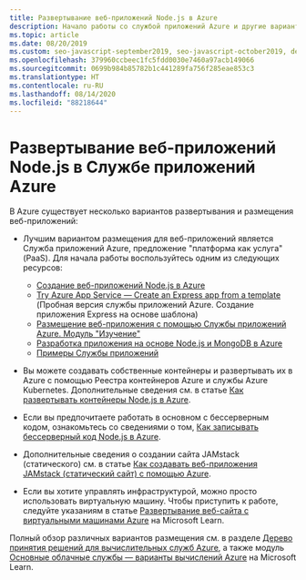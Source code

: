 ```yaml
---
title: Развертывание веб-приложений Node.js в Azure
description: Начало работы со службой приложений Azure и другие варианты размещения для веб-приложений, включая прогрессивные веб-приложения (PWA)
ms.topic: article
ms.date: 08/20/2019
ms.custom: seo-javascript-september2019, seo-javascript-october2019, devx-track-javascript
ms.openlocfilehash: 379960ccbeec1fc5fdd0030e7460a97acb149066
ms.sourcegitcommit: 0699b984b85782b1c441289fa756f285eae853c3
ms.translationtype: HT
ms.contentlocale: ru-RU
ms.lasthandoff: 08/14/2020
ms.locfileid: "88218644"
---
```

# <a name="deploy-nodejs-web-apps-to-azure-app-service"></a>Развертывание веб-приложений Node.js в Службе приложений Azure

В Azure существует несколько вариантов развертывания и размещения веб-приложений:

- Лучшим вариантом размещения для веб-приложений является Служба приложений Azure, предложение "платформа как услуга" (PaaS). Для начала работы воспользуйтесь одним из следующих ресурсов:

  - [Создание веб-приложений Node.js в Azure](/azure/app-service/app-service-web-get-started-nodejs)
  - [Try Azure App Service — Create an Express app from a template](https://code.visualstudio.com/tryappservice/?utm_source=msftdocs&utm_medium=microsoft&utm_campaign=tryappservice) (Пробная версия службы приложений Azure. Создание приложения Express на основе шаблона)
  - [Размещение веб-приложения с помощью Службы приложений Azure. Модуль "Изучение"](/learn/modules/host-a-web-app-with-azure-app-service/index)
  - [Разработка приложения на основе Node.js и MongoDB в Azure](/azure/app-service/app-service-web-tutorial-nodejs-mongodb-app)
  - [Примеры Службы приложений](/samples/browse/?languages=javascript%2Cnodejs&products=azure-app-service)

- Вы можете создавать собственные контейнеры и развертывать их в Azure с помощью Реестра контейнеров Azure и службы Azure Kubernetes. Дополнительные сведения см. в статье [Как развертывать контейнеры Node.js в Azure](node-howto-deploy-containers.md).

- Если вы предпочитаете работать в основном с бессерверным кодом, ознакомьтесь со сведениями о том, [Как записывать бессерверный код Node.js в Azure](node-howto-write-serverless-code.md).

- Дополнительные сведения о создании сайта JAMstack (статического) см. в статье [Как создавать веб-приложения JAMstack (статический сайт) с помощью Azure](node-howto-create-static-site-jamstack.md).

- Если вы хотите управлять инфраструктурой, можно просто использовать виртуальную машину. Чтобы приступить к работе, следуйте указаниям в статье [Развертывание веб-сайта с виртуальными машинами Azure](/learn/paths/deploy-a-website-with-azure-virtual-machines/) на Microsoft Learn.

Полный обзор различных вариантов размещения см. в разделе [Дерево принятия решений для вычислительных служб Azure](/azure/architecture/guide/technology-choices/compute-decision-tree), а также модуль [Основные облачные службы — варианты вычислений Azure](/learn/modules/intro-to-azure-compute/) на Microsoft Learn.
